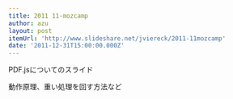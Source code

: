 ```yaml
---
title: 2011 11-mozcamp
author: azu
layout: post
itemUrl: 'http://www.slideshare.net/jviereck/2011-11mozcamp'
date: '2011-12-31T15:00:00.000Z'
---
```

PDF.jsについてのスライド

動作原理、重い処理を回す方法など
